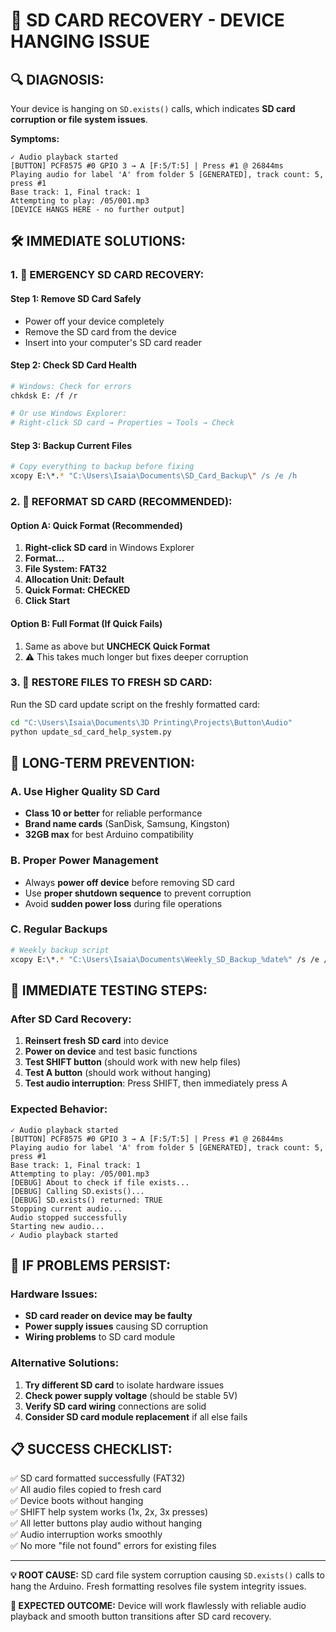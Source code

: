 # 🚨 SD CARD RECOVERY - DEVICE HANGING ISSUE

## **🔍 DIAGNOSIS:**
Your device is hanging on `SD.exists()` calls, which indicates **SD card corruption or file system issues**.

**Symptoms:**
```
✓ Audio playback started
[BUTTON] PCF8575 #0 GPIO 3 → A [F:5/T:5] | Press #1 @ 26844ms  
Playing audio for label 'A' from folder 5 [GENERATED], track count: 5, press #1
Base track: 1, Final track: 1
Attempting to play: /05/001.mp3
[DEVICE HANGS HERE - no further output]
```

## **🛠️ IMMEDIATE SOLUTIONS:**

### **1. 🚨 EMERGENCY SD CARD RECOVERY:**

#### **Step 1: Remove SD Card Safely**
- Power off your device completely
- Remove the SD card from the device
- Insert into your computer's SD card reader

#### **Step 2: Check SD Card Health**
```bash
# Windows: Check for errors
chkdsk E: /f /r

# Or use Windows Explorer:
# Right-click SD card → Properties → Tools → Check
```

#### **Step 3: Backup Current Files**
```bash
# Copy everything to backup before fixing
xcopy E:\*.* "C:\Users\Isaia\Documents\SD_Card_Backup\" /s /e /h
```

### **2. 📱 REFORMAT SD CARD (RECOMMENDED):**

#### **Option A: Quick Format (Recommended)**
1. **Right-click SD card** in Windows Explorer
2. **Format...** 
3. **File System: FAT32**
4. **Allocation Unit: Default**
5. **Quick Format: CHECKED**
6. **Click Start**

#### **Option B: Full Format (If Quick Fails)**
1. Same as above but **UNCHECK Quick Format**
2. ⚠️ This takes much longer but fixes deeper corruption

### **3. 🔄 RESTORE FILES TO FRESH SD CARD:**

Run the SD card update script on the freshly formatted card:
```bash
cd "C:\Users\Isaia\Documents\3D Printing\Projects\Button\Audio"
python update_sd_card_help_system.py
```

## **🔧 LONG-TERM PREVENTION:**

### **A. Use Higher Quality SD Card**
- **Class 10 or better** for reliable performance
- **Brand name cards** (SanDisk, Samsung, Kingston)
- **32GB max** for best Arduino compatibility

### **B. Proper Power Management**
- Always **power off device** before removing SD card
- Use **proper shutdown sequence** to prevent corruption
- Avoid **sudden power loss** during file operations

### **C. Regular Backups**
```bash
# Weekly backup script
xcopy E:\*.* "C:\Users\Isaia\Documents\Weekly_SD_Backup_%date%" /s /e /h
```

## **🎯 IMMEDIATE TESTING STEPS:**

### **After SD Card Recovery:**
1. **Reinsert fresh SD card** into device
2. **Power on device** and test basic functions
3. **Test SHIFT button** (should work with new help files)
4. **Test A button** (should work without hanging)
5. **Test audio interruption**: Press SHIFT, then immediately press A

### **Expected Behavior:**
```
✓ Audio playback started
[BUTTON] PCF8575 #0 GPIO 3 → A [F:5/T:5] | Press #1 @ 26844ms
Playing audio for label 'A' from folder 5 [GENERATED], track count: 5, press #1
Base track: 1, Final track: 1
Attempting to play: /05/001.mp3
[DEBUG] About to check if file exists...
[DEBUG] Calling SD.exists()...
[DEBUG] SD.exists() returned: TRUE
Stopping current audio...
Audio stopped successfully
Starting new audio...
✓ Audio playback started
```

## **🚨 IF PROBLEMS PERSIST:**

### **Hardware Issues:**
- **SD card reader on device may be faulty**
- **Power supply issues** causing SD corruption
- **Wiring problems** to SD card module

### **Alternative Solutions:**
1. **Try different SD card** to isolate hardware issues
2. **Check power supply voltage** (should be stable 5V)
3. **Verify SD card wiring** connections are solid
4. **Consider SD card module replacement** if all else fails

## **📋 SUCCESS CHECKLIST:**

✅ SD card formatted successfully (FAT32)  
✅ All audio files copied to fresh card  
✅ Device boots without hanging  
✅ SHIFT help system works (1x, 2x, 3x presses)  
✅ All letter buttons play audio without hanging  
✅ Audio interruption works smoothly  
✅ No more "file not found" errors for existing files  

---

**💡 ROOT CAUSE:** SD card file system corruption causing `SD.exists()` calls to hang the Arduino. Fresh formatting resolves file system integrity issues.

**🎯 EXPECTED OUTCOME:** Device will work flawlessly with reliable audio playback and smooth button transitions after SD card recovery.

